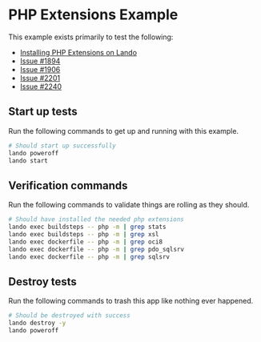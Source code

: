 # PHP Extensions Example

This example exists primarily to test the following:

* [Installing PHP Extensions on Lando](https://docs.lando.dev/guides/installing-php-extensions-on-lando.html)
* [Issue #1894](https://github.com/lando/lando/pull/1894)
* [Issue #1906](https://github.com/lando/lando/pull/1906)
* [Issue #2201](https://github.com/lando/lando/pull/2201)
* [Issue #2240](https://github.com/lando/lando/pull/2240)

## Start up tests

Run the following commands to get up and running with this example.

```bash
# Should start up successfully
lando poweroff
lando start
```

## Verification commands

Run the following commands to validate things are rolling as they should.

```bash
# Should have installed the needed php extensions
lando exec buildsteps -- php -m | grep stats
lando exec buildsteps -- php -m | grep xsl
lando exec dockerfile -- php -m | grep oci8
lando exec dockerfile -- php -m | grep pdo_sqlsrv
lando exec dockerfile -- php -m | grep sqlsrv
```

## Destroy tests

Run the following commands to trash this app like nothing ever happened.

```bash
# Should be destroyed with success
lando destroy -y
lando poweroff
```
